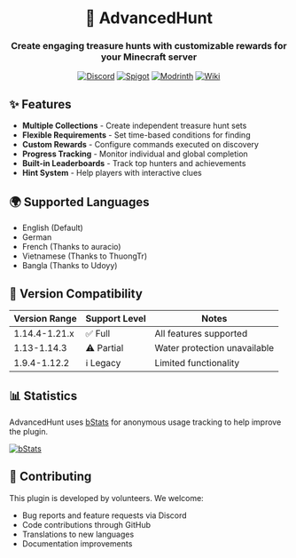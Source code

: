 <div align="center">

# 🥚 AdvancedHunt

### Create engaging treasure hunts with customizable rewards for your Minecraft server

[![Discord](https://img.shields.io/discord/1069002119992070215?color=7289DA&label=Discord&logo=discord&logoColor=white)](https://discord.gg/7x2fzYKucZ)
[![Spigot](https://img.shields.io/spiget/downloads/109085?color=ee7a3b&label=Spigot&logo=spigotmc&logoColor=white)]([https://www.spigotmc.org/resources/advancedhunt.109085/])
[![Modrinth](https://img.shields.io/modrinth/dt/advancedhunt?color=8dbb05&logo=modrinth&label=Modrinth&logoColor=white)](https://modrinth.com/plugin/advancedhunt)
[![Wiki](https://img.shields.io/badge/Wiki-blue?logo=github&logoColor=white)](https://github.com/TheRedEnd2000/AdvancedHunt/wiki)

</div>

## ✨ Features

- **Multiple Collections** - Create independent treasure hunt sets
- **Flexible Requirements** - Set time-based conditions for finding
- **Custom Rewards** - Configure commands executed on discovery
- **Progress Tracking** - Monitor individual and global completion
- **Built-in Leaderboards** - Track top hunters and achievements
- **Hint System** - Help players with interactive clues

## 🌍 Supported Languages

- English (Default)
- German
- French (Thanks to auracio)
- Vietnamese (Thanks to ThuongTr)
- Bangla (Thanks to Udoyy)

## 🔧 Version Compatibility

| Version Range | Support Level | Notes |
|--------------|---------------|--------|
| 1.14.4-1.21.x | ✅ Full | All features supported |
| 1.13-1.14.3 | ⚠️ Partial | Water protection unavailable |
| 1.9.4-1.12.2 | ℹ️ Legacy | Limited functionality |

## 📊 Statistics

AdvancedHunt uses [bStats](https://bstats.org/) for anonymous usage tracking to help improve the plugin.

[![bStats](https://bstats.org/signatures/bukkit/advancedegghunt.svg)](https://bstats.org/plugin/bukkit/AdvancedEggHunt/19495)

## 🤝 Contributing

This plugin is developed by volunteers. We welcome:
- Bug reports and feature requests via Discord
- Code contributions through GitHub
- Translations to new languages
- Documentation improvements
